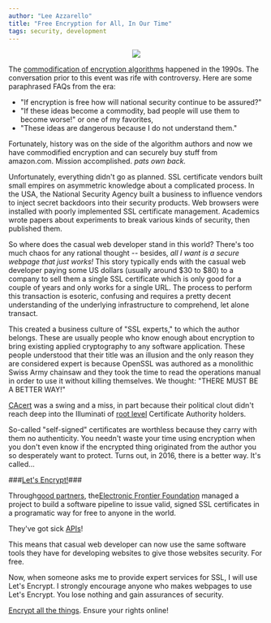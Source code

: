 ```yaml
---
author: "Lee Azzarello"
title: "Free Encryption for All, In Our Time"
tags: security, development
---
```


<div class="separator" style="clear: both; text-align: center;"><a href="/blog/2016/06/27/free-encryption-for-all/LAblog.png" imageanchor="1" style="margin-left: 1em; margin-right: 1em;"><img border="0" src="/blog/2016/06/27/free-encryption-for-all/LAblog.png"/></a></div>

The [commodification of encryption algorithms](https://en.wikipedia.org/wiki/Cryptography#Export_controls) happened in the 1990s. The conversation prior to this event was rife with controversy. Here are some paraphrased FAQs from the era:

- "If encryption is free how will national security continue to be assured?"
- "If these ideas become a commodity, bad people will use them to become worse!"
or one of my favorites, 
- "These ideas are dangerous because I do not understand them."

Fortunately, history was on the side of the algorithm authors and now we have commodified encryption and can securely buy stuff from amazon.com. Mission accomplished. <em>pats own back.</em>

Unfortunately, everything didn't go as planned. SSL certificate vendors built small empires on asymmetric knowledge about a complicated process. In the USA, the National Security Agency built a business to influence vendors to inject secret backdoors into their security products. Web browsers were installed with poorly implemented SSL certificate management. Academics wrote papers about experiments to break various kinds of security, then published them.

So where does the casual web developer stand in this world? There's too much chaos for any rational thought -- besides, <em>all I want is a secure webpage that just works!</em>
This story typically ends with the casual web developer paying some US dollars (usually around $30 to $80) to a company to sell them a single SSL certificate which is only good for a couple of years and only works for a single URL. The process to perform this transaction is esoteric, confusing and requires a pretty decent understanding of the underlying infrastructure to comprehend, let alone transact.

This created a business culture of "SSL experts," to which the author belongs. These are usually people who know enough about encryption to bring existing applied cryptography to any software application. These people understood that their title was an illusion and the only reason they are considered expert is because OpenSSL was authored as a monolithic Swiss Army chainsaw and they took the time to read the operations manual in order to use it without killing themselves. We thought: "THERE MUST BE A BETTER WAY!"

[CAcert](http://www.cacert.org) was a swing and a miss, in part because their political clout didn't reach deep into the Illuminati of [root level](http://www.cacert.org/index.php?id=3) Certificate Authority holders.

So-called "self-signed" certificates are worthless because they carry with them no authenticity. You needn't waste your time using encryption when you don't even know if the encrypted thing originated from the author you so desperately want to protect.
Turns out, in 2016, there is a better way. It's called...

###[Let's Encrypt!](https://letsencrypt.org)###

Through[good partners](https://letsencrypt.org/isrg/), the[Electronic Frontier Foundation](https://www.eff.org) managed a project to build a software pipeline to issue valid, signed SSL certificates in a programatic way for free to anyone in the world.

They've got sick [APIs](https://letsencrypt.readthedocs.io/en/latest/)!

This means that casual web developer can now use the same software tools they have for developing websites to give those websites security. For free.

Now, when someone asks me to provide expert services for SSL, I will use Let's Encrypt. I strongly encourage anyone who makes webpages to use Let's Encrypt. You lose nothing and gain assurances of security.

[Encrypt all the things](https://encryptallthethings.net). Ensure your rights online!

